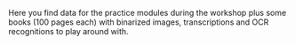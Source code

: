 Here you find data for the practice modules during the workshop plus some books (100 pages each) with binarized images, transcriptions and OCR recognitions to play around with.
